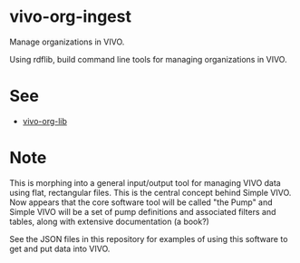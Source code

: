 # vivo-org-ingest

Manage organizations in VIVO.

Using rdflib, build command line tools for managing organizations in VIVO.

# See

* [vivo-org-lib](http://github.com/mconlon17/vivo-org-lib)

# Note

This is morphing into a general input/output tool for managing VIVO data using flat, rectangular files.  This is the central concept behind Simple VIVO.  Now appears that the core software tool will be called "the Pump" and Simple VIVO will be a set of pump definitions and associated filters and tables, along with extensive documentation (a book?)

See the JSON files in this repository for examples of using this software to get and put data into VIVO.